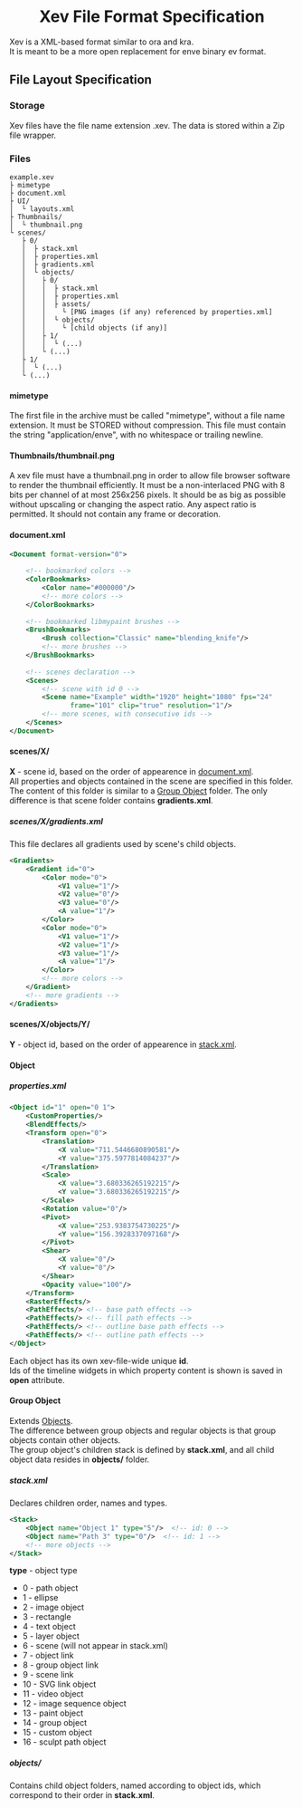 <h1 align="center">Xev File Format Specification</h1>

Xev is a XML-based format similar to ora and kra.<br/>
It is meant to be a more open replacement for enve binary ev format.

## File Layout Specification

### Storage

Xev files have the file name extension .xev. The data is stored within a Zip file wrapper.

### Files

```
example.xev
├ mimetype
├ document.xml
├ UI/
│  └ layouts.xml
├ Thumbnails/
│  └ thumbnail.png
└ scenes/
   ├ 0/
   │  ├ stack.xml
   │  ├ properties.xml
   │  ├ gradients.xml
   │  └ objects/
   │    ├ 0/
   │    │  ├ stack.xml
   │    │  ├ properties.xml
   │    │  ├ assets/
   │    │    └ [PNG images (if any) referenced by properties.xml]
   │    │  └ objects/
   │    │    └ [child objects (if any)]
   │    ├ 1/
   │    │  └ (...)
   │    └ (...)
   ├ 1/
   │  └ (...)
   └ (...)

```

#### mimetype

The first file in the archive must be called "mimetype", without a file name extension. It must be STORED without compression. This file must contain the string "application/enve", with no whitespace or trailing newline.

#### Thumbnails/thumbnail.png

A xev file must have a thumbnail.png in order to allow file browser software to render the thumbnail efficiently. It must be a non-interlaced PNG with 8 bits per channel of at most 256x256 pixels. It should be as big as possible without upscaling or changing the aspect ratio. Any aspect ratio is permitted. It should not contain any frame or decoration.

<h4><a name="document.xml">document.xml</a></h4>

```xml
<Document format-version="0">
    
    <!-- bookmarked colors -->
    <ColorBookmarks>
        <Color name="#000000"/>
        <!-- more colors -->
    </ColorBookmarks>
    
    <!-- bookmarked libmypaint brushes -->
    <BrushBookmarks>
        <Brush collection="Classic" name="blending_knife"/>
        <!-- more brushes -->
    </BrushBookmarks>
    
    <!-- scenes declaration -->
    <Scenes>
        <!-- scene with id 0 -->
        <Scene name="Example" width="1920" height="1080" fps="24"
               frame="101" clip="true" resolution="1"/>
        <!-- more scenes, with consecutive ids -->
    </Scenes>
</Document>
```

#### scenes/X/

**X** - scene id, based on the order of appearence in <a href="#document.xml">document.xml</a>.
<br/>
All properties and objects contained in the scene are specified in this folder.
<br/>
The content of this folder is similar to a <a href="#groupObject">Group Object</a> folder.
The only difference is that scene folder contains **gradients.xml**.

##### scenes/X/gradients.xml

This file declares all gradients used by scene's child objects.

```xml
<Gradients>
    <Gradient id="0">
        <Color mode="0">
            <V1 value="1"/>
            <V2 value="0"/>
            <V3 value="0"/>
            <A value="1"/>
        </Color>
        <Color mode="0">
            <V1 value="1"/>
            <V2 value="1"/>
            <V3 value="1"/>
            <A value="1"/>
        </Color>
        <!-- more colors -->
    </Gradient>
    <!-- more gradients -->
</Gradients>
```
#### scenes/X/objects/Y/

**Y** - object id, based on the order of appearence in <a href="#stack.xml">stack.xml</a>.
<br/>

<h4><a name="object">Object</a></h4>

##### properties.xml

```xml
<Object id="1" open="0 1">
    <CustomProperties/>
    <BlendEffects/>
    <Transform open="0">
        <Translation>
            <X value="711.5446680890581"/>
            <Y value="375.5977814084237"/>
        </Translation>
        <Scale>
            <X value="3.680336265192215"/>
            <Y value="3.680336265192215"/>
        </Scale>
        <Rotation value="0"/>
        <Pivot>
            <X value="253.9383754730225"/>
            <Y value="156.3928337097168"/>
        </Pivot>
        <Shear>
            <X value="0"/>
            <Y value="0"/>
        </Shear>
        <Opacity value="100"/>
    </Transform>
    <RasterEffects/>
    <PathEffects/> <!-- base path effects -->
    <PathEffects/> <!-- fill path effects -->
    <PathEffects/> <!-- outline base path effects -->
    <PathEffects/> <!-- outline path effects -->
</Object>
```
Each object has its own xev-file-wide unique **id**.
<br/>
Ids of the timeline widgets in which property content is shown is saved in **open** attribute.
<br/>

<h4><a name="groupObject">Group Object</a></h4>

Extends <a href="#object">Objects</a>.
<br/>
The difference between group objects and regular objects is that group objects contain other objects.
<br/>
The group object's children stack is defined by **stack.xml**, and all child object data resides in **objects/** folder.

##### stack.xml

Declares children order, names and types.

```xml
<Stack>
    <Object name="Object 1" type="5"/>  <!-- id: 0 -->
    <Object name="Path 3" type="0"/>  <!-- id: 1 -->
    <!-- more objects -->
</Stack>
```

**type** - object type
* 0 - path object
* 1 - ellipse
* 2 - image object
* 3 - rectangle
* 4 - text object
* 5 - layer object
* 6 - scene (will not appear in stack.xml)
* 7 - object link
* 8 - group object link
* 9 - scene link
* 10 - SVG link object
* 11 - video object
* 12 - image sequence object
* 13 - paint object
* 14 - group object
* 15 - custom object
* 16 - sculpt path object

##### objects/

Contains child object folders, named according to object ids, which correspond to their order in **stack.xml**.
